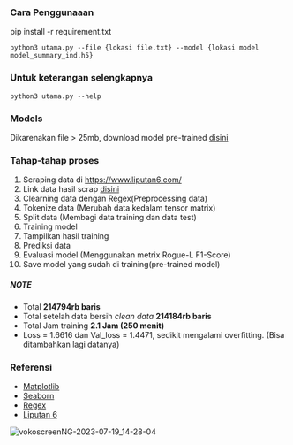 ### Cara Penggunaaan

pip install -r requirement.txt
```
python3 utama.py --file {lokasi file.txt} --model {lokasi model model_summary_ind.h5}
```
### Untuk keterangan selengkapnya
```
python3 utama.py --help
```
### Models
Dikarenakan file > 25mb, download model pre-trained [disini](https://drive.google.com/file/d/12mVdi-QeohhxxBv6cqKSZBNzugWnOPwf/view?usp=sharing)

### Tahap-tahap proses
1. Scraping data di https://www.liputan6.com/
2. Link data hasil scrap [disini](https://drive.google.com/file/d/1_xZdzOD5X_f_KHYfUIeqwv27HzDDeK4f/view?usp=drive_link)
3. Clearning data dengan Regex(Preprocessing data)
4. Tokenize data (Merubah data kedalam tensor matrix)
5. Split data (Membagi data training dan data test)
6. Training model
7. Tampilkan hasil training
8. Prediksi data
9. Evaluasi model (Menggunakan metrix Rogue-L F1-Score)
10. Save model yang sudah di training(pre-trained model)

##### NOTE

- Total **214794rb baris**
- Total setelah data bersih *clean data* **214184rb baris**
- Total Jam training **2.1 Jam (250 menit)**
- Loss = 1.6616 dan Val_loss = 1.4471, sedikit mengalami overfitting. (Bisa ditambahkan lagi datanya) 

### Referensi
- [Matplotlib](https://matplotlib.org/)
- [Seaborn](https://seaborn.pydata.org/)
- [Regex](https://regexr.com/)
- [Liputan 6](https://www.liputan6.com/)

![vokoscreenNG-2023-07-19_14-28-04](https://github.com/hendrimardani/summary_text_ind/assets/49816104/5fefd6bd-7d38-4fe1-8761-951450fc60d8)



